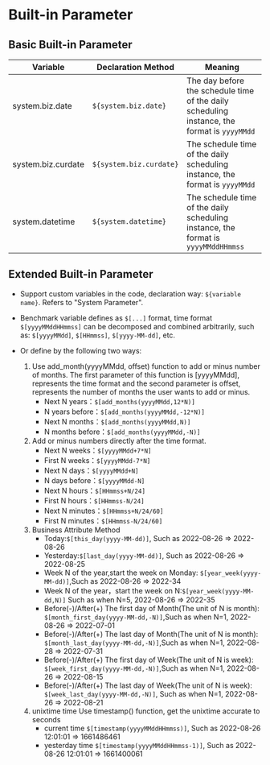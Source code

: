 # Built-in Parameter

## Basic Built-in Parameter

|      Variable      |   Declaration Method    |                                           Meaning                                           |
|--------------------|-------------------------|---------------------------------------------------------------------------------------------|
| system.biz.date    | `${system.biz.date}`    | The day before the schedule time of the daily scheduling instance, the format is `yyyyMMdd` |
| system.biz.curdate | `${system.biz.curdate}` | The schedule time of the daily scheduling instance, the format is `yyyyMMdd`                |
| system.datetime    | `${system.datetime}`    | The schedule time of the daily scheduling instance, the format is `yyyyMMddHHmmss`          |

## Extended Built-in Parameter

- Support custom variables in the code, declaration way: `${variable name}`. Refers to "System Parameter".

- Benchmark variable defines as `$[...]` format, time format `$[yyyyMMddHHmmss]` can be decomposed and combined arbitrarily, such as: `$[yyyyMMdd]`, `$[HHmmss]`, `$[yyyy-MM-dd]`, etc.

- Or define by the following two ways:

  1. Use add_month(yyyyMMdd, offset) function to add or minus number of months.
     The first parameter of this function is [yyyyMMdd], represents the time format and the second parameter is offset, represents the number of months the user wants to add or minus.
     - Next N years：`$[add_months(yyyyMMdd,12*N)]`
     - N years before：`$[add_months(yyyyMMdd,-12*N)]`
     - Next N months：`$[add_months(yyyyMMdd,N)]`
     - N months before：`$[add_months(yyyyMMdd,-N)]`
  2. Add or minus numbers directly after the time format.
     - Next N weeks：`$[yyyyMMdd+7*N]`
     - First N weeks：`$[yyyyMMdd-7*N]`
     - Next N days：`$[yyyyMMdd+N]`
     - N days before：`$[yyyyMMdd-N]`
     - Next N hours：`$[HHmmss+N/24]`
     - First N hours：`$[HHmmss-N/24]`
     - Next N minutes：`$[HHmmss+N/24/60]`
     - First N minutes：`$[HHmmss-N/24/60]`
  3. Business Attribute Method
     - Today:`$[this_day(yyyy-MM-dd)]`, Such as 2022-08-26 => 2022-08-26
     - Yesterday:`$[last_day(yyyy-MM-dd)]`, Such as 2022-08-26 => 2022-08-25
     - Week N of the year,start the week on Monday: `$[year_week(yyyy-MM-dd)]`,Such as 2022-08-26 => 2022-34
     - Week N of the year，start the week on N:`$[year_week(yyyy-MM-dd,N)]` Such as when N=5, 2022-08-26 => 2022-35
     - Before(-)/After(+) The first day of Month(The unit of N is month): `$[month_first_day(yyyy-MM-dd,-N)]`,Such as when N=1, 2022-08-26 => 2022-07-01
     - Before(-)/After(+) The last day of Month(The unit of N is month): `$[month_last_day(yyyy-MM-dd,-N)]`,Such as when N=1, 2022-08-28 => 2022-07-31
     - Before(-)/After(+) The first day of Week(The unit of N is week): `$[week_first_day(yyyy-MM-dd,-N)]`,Such as when N=1, 2022-08-26 => 2022-08-15
     - Before(-)/After(+) The last day of Week(The unit of N is week): `$[week_last_day(yyyy-MM-dd,-N)]`, Such as when N=1, 2022-08-26 => 2022-08-21
  4. unixtime time  Use timestamp() function, get the unixtime accurate to seconds
     - current time  `$[timestamp(yyyyMMddHHmmss)]`, Such as  2022-08-26 12:01:01 => 1661486461
     - yesterday time  `$[timestamp(yyyyMMddHHmmss-1)]`, Such as 2022-08-26 12:01:01 => 1661400061
